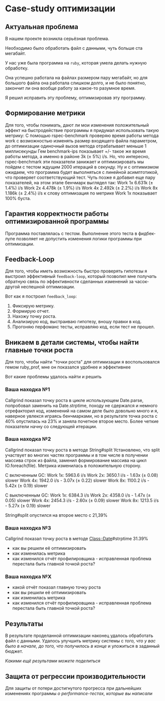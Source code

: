# Case-study оптимизации

## Актуальная проблема
В нашем проекте возникла серьёзная проблема.

Необходимо было обработать файл с данными, чуть больше ста мегабайт.

У нас уже была программа на `ruby`, которая умела делать нужную обработку.

Она успешно работала на файлах размером пару мегабайт, но для большого файла она работала слишком долго, и не было понятно, закончит ли она вообще работу за какое-то разумное время.

Я решил исправить эту проблему, оптимизировав эту программу.

## Формирование метрики
Для того, чтобы понимать, дают ли мои изменения положительный эффект на быстродействие программы я придумал использовать такую метрику: 
С помощью rspec-benchmark проверяю время работы метода work с возможностью изменять размер входящего файла параметром, до оптимизации одиночный вызов метода отрабатывает меньше 1 миллисекунды
Гем benchmark-ips показывает +/- такое же время работы метода, а именно в районе 3k (± 5%) i/s. Но, что интересно, rspec-benchmark эти показатели занижает и оптимизировать мы пойдем с тестом 
ждущим 2000 итераций в секунду. Ну и с оптимизмом ожидаем, что программа будет выполняться с линейной асимптотикой, что проверяет соответствующий тест.
Чуть позже я добавил еще пару показателей, на этом этапе бенчмарк выглядел так:
Work 1x      6.631k (± 1.4%) i/s
Work 2x      4.478k (± 1.9%) i/s
Work 4x      2.492k (± 2.2%) i/s
Work 8x      1.186k (± 2.4%) i/s
к слову оптимизация по метрике Work 1x показывает 100% буста.

## Гарантия корректности работы оптимизированной программы
Программа поставлялась с тестом. Выполнение этого теста в фидбек-лупе позволяет не допустить изменения логики программы при оптимизации.

## Feedback-Loop
Для того, чтобы иметь возможность быстро проверять гипотезы я выстроил эффективный `feedback-loop`, который позволил мне получать обратную связь по эффективности сделанных изменений 
за часок-другой неспешной оптимизации.

Вот как я построил `feedback_loop`: 
1. Фиксирую метрику.
2. Формирую отчет.
3. Нахожу точку роста.
4. Анализирую код, выстраиваю гипотезу, вношу правки в код.
5. Прогоняю перфоманс тесты, исправляю код, если тест не прошел.

## Вникаем в детали системы, чтобы найти главные точки роста
Для того, чтобы найти "точки роста" для оптимизации я воспользовался гемом ruby_prof, мне он показался удобнее и эффективнее

Вот какие проблемы удалось найти и решить

### Ваша находка №1
Сallgrind показал точку роста в цикле использующем Date.parse, попробовал заменить на Date.strptime,
 походу не сдержался и немного отрефакторил код, изменений на самом деле было довольно много и я, наверное увлекся
 играясь бенчмарками, но в результате точка роста c 40% опустилась на 23% и заняла почетное второе место. 
 Более четкие показатели начну со следующей итерации.

### Ваша находка №2
Сallgrind показал точку роста в методе String#split
Установлено, что split участвует во многих частях программы и в том числе в получении массива строк из файла, 
заменил формирование массива на цикл IO.foreach(file).
Метрика изменилась в положительную сторону.

С включенным GC:
Work 1x:     5963.6 i/s
Work 2x:     3650.1 i/s - 1.63x  (± 0.08) slower
Work 4x:     1942.0 i/s - 3.07x  (± 0.22) slower
Work 8x:     1100.2 i/s - 5.42x  (± 0.19) slower

С выключенным GC:
Work 1x:     6384.3 i/s
Work 2x:     4358.0 i/s - 1.47x  (± 0.05) slower
Work 4x:     2454.3 i/s - 2.60x  (± 0.09) slower
Work 8x:     1213.5 i/s - 5.27x  (± 0.19) slower

String#split опустился на второе место с 21,39%

### Ваша находка №3
Сallgrind показал точку роста в методе <Class::Date>#strptime 31.39%
- как вы решили её оптимизировать
- как изменилась метрика
- как изменился отчёт профилировщика - исправленная проблема перестала быть главной точкой роста?

### Ваша находка №X
- какой отчёт показал главную точку роста
- как вы решили её оптимизировать
- как изменилась метрика
- как изменился отчёт профилировщика - исправленная проблема перестала быть главной точкой роста?

## Результаты
В результате проделанной оптимизации наконец удалось обработать файл с данными.
Удалось улучшить метрику системы с *того, что у вас было в начале, до того, что получилось в конце* и уложиться в заданный бюджет.

*Какими ещё результами можете поделиться*

## Защита от регрессии производительности
Для защиты от потери достигнутого прогресса при дальнейших изменениях программы *о performance-тестах, которые вы написали*

